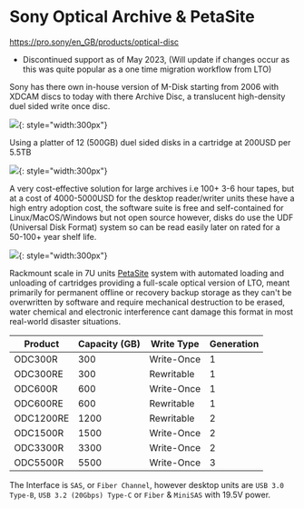 # Sony Optical Archive & PetaSite
    
https://pro.sony/en_GB/products/optical-disc

* Discontinued support as of May 2023, (Will update if changes occur as this was quite popular as a one time migration workflow from LTO)

Sony has there own in-house version of M-Disk starting from 2006 with XDCAM discs to today with there Archive Disc, a translucent high-density duel sided write once disc.

![](https://github.com/oyvindln/vhs-decode/wiki/assets/images/archival-hardware/sony-ods-d380u_front.png){: style="width:300px"}

Using a platter of 12 (500GB) duel sided disks in a cartridge at 200USD per 5.5TB 

![](https://github.com/oyvindln/vhs-decode/wiki/assets/images/archival-hardware/Sony-ODC-Optical-Disc-Cartrige-Open.png){: style="width:300px"}

A very cost-effective solution for large archives i.e 100+ 3-6 hour tapes, but at a cost of 4000-5000USD for the desktop reader/writer units these have a high entry adoption cost, the software suite is free and self-contained for Linux/MacOS/Windows but not open source however, disks do use the UDF (Universal Disk Format) system so can be read easily later on rated for a 50-100+ year shelf life.

![](https://github.com/oyvindln/vhs-decode/wiki/assets/images/archival-hardware/ODA_Petasite_Library_Components.png){: style="width:300px"}

Rackmount scale in 7U units [PetaSite](https://pro.sony/en_GB/products/optical-disc/petasite-solutions) system with automated loading and unloading of cartridges providing a full-scale optical version of LTO, meant primarily for permanent offline or recovery backup storage as they can't be overwritten by software and require mechanical destruction to be erased, water chemical and electronic interference cant damage this format in most real-world disaster situations.

| Product	| Capacity (GB)	| Write Type | Generation |
|-----------|---------------|------------|------------|
| ODC300R	| 300	        | Write-Once | 1          |
| ODC300RE	| 300	        | Rewritable | 1          |
| ODC600R	| 600	        | Write-Once | 1          |
| ODC600RE	| 600	        | Rewritable | 1          |
| ODC1200RE	| 1200	        | Rewritable | 2          |
| ODC1500R	| 1500          | Write-Once | 2          |
| ODC3300R	| 3300	        | Write-Once | 2          |
| ODC5500R	| 5500	        | Write-Once | 3          |

The Interface is `SAS`, or `Fiber Channel`, however desktop units are `USB 3.0 Type-B`, `USB 3.2 (20Gbps) Type-C` or `Fiber` & `MiniSAS` with 19.5V power.

